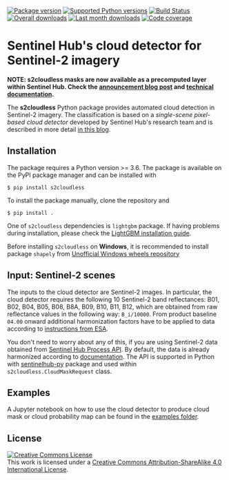 [![Package version](https://badge.fury.io/py/s2cloudless.svg)](https://pypi.org/project/s2cloudless)
[![Supported Python versions](https://img.shields.io/pypi/pyversions/s2cloudless.svg?style=flat-square)](https://pypi.org/project/s2cloudless)
[![Build Status](https://www.travis-ci.com/sentinel-hub/sentinel2-cloud-detector.svg?branch=master)](https://app.travis-ci.com/github/sentinel-hub/sentinel2-cloud-detector/builds)
[![Overall downloads](https://pepy.tech/badge/s2cloudless)](https://pepy.tech/project/s2cloudless)
[![Last month downloads](https://pepy.tech/badge/s2cloudless/month)](https://pepy.tech/project/s2cloudless)
[![Code coverage](https://codecov.io/gh/sentinel-hub/sentinel2-cloud-detector/branch/master/graph/badge.svg)](https://codecov.io/gh/sentinel-hub/sentinel2-cloud-detector)

# Sentinel Hub's cloud detector for Sentinel-2 imagery

**NOTE: s2cloudless masks are now available as a precomputed layer within Sentinel Hub. Check the [announcement blog post](https://medium.com/sentinel-hub/cloud-masks-at-your-service-6e5b2cb2ce8a) and [technical documentation](https://docs.sentinel-hub.com/api/latest/#/API/data_access?id=cloud-masks-and-cloud-probabilities).**

The **s2cloudless** Python package provides automated cloud detection in
Sentinel-2 imagery. The classification is based on a *single-scene pixel-based cloud detector*
developed by Sentinel Hub's research team and is described in more detail
[in this blog](https://medium.com/sentinel-hub/improving-cloud-detection-with-machine-learning-c09dc5d7cf13).

## Installation

The package requires a Python version >= 3.6. The package is available on
the PyPI package manager and can be installed with

```
$ pip install s2cloudless
```

To install the package manually, clone the repository and
```
$ pip install .
```

One of `s2cloudless` dependencies is `lightgbm` package. If having problems during installation, please
check the [LightGBM installation guide](https://lightgbm.readthedocs.io/en/latest/Installation-Guide.html).

Before installing `s2cloudless` on **Windows**, it is recommended to install package `shapely` from
[Unofficial Windows wheels repository](https://www.lfd.uci.edu/~gohlke/pythonlibs/)

## Input: Sentinel-2 scenes

The inputs to the cloud detector are Sentinel-2 images. In particular, the cloud detector requires the following 10 Sentinel-2 band reflectances: B01, B02, B04, B05, B08, B8A, B09, B10, B11, B12, which are obtained from raw reflectance values in the following way: `B_i/10000`. From product baseline `04.00` onward additional harmonization factors have to be applied to data according to [instructions from ESA](https://sentinels.copernicus.eu/en/web/sentinel/-/copernicus-sentinel-2-major-products-upgrade-upcoming).

You don't need to worry about any of this, if you are using Sentinel-2 data obtained from [Sentinel Hub Process API](https://docs.sentinel-hub.com/api/latest/api/process/). By default, the data is already harmonized according to [documentation](https://docs.sentinel-hub.com/api/latest/data/sentinel-2-l1c/#harmonize-values). The API is supported in Python with [sentinelhub-py](https://github.com/sentinel-hub/sentinelhub-py) package and used within `s2cloudless.CloudMaskRequest` class.

## Examples

A Jupyter notebook on how to use the cloud detector to produce cloud mask or cloud probability map
can be found in the [examples folder](https://github.com/sentinel-hub/sentinel2-cloud-detector/tree/master/examples).

## License

<a rel="license" href="http://creativecommons.org/licenses/by-sa/4.0/">
<img alt="Creative Commons License" style="border-width:0" src="https://i.creativecommons.org/l/by-sa/4.0/88x31.png" /></a>
<br />
This work is licensed under a <a rel="license" href="http://creativecommons.org/licenses/by-sa/4.0/">Creative Commons Attribution-ShareAlike 4.0 International License</a>.

